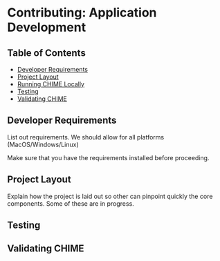 # Contributing: Application Development

## Table of Contents

- [Developer Requirements](#developer-requirements)
- [Project Layout](#project-layout)
- [Running CHIME Locally](#running-chime-locally)
- [Testing](#testing)
- [Validating CHIME](#validating-chime)

## Developer Requirements

List out requirements. We should allow for all platforms (MacOS/Windows/Linux)

Make sure that you have the requirements installed before proceeding.

## Project Layout

Explain how the project is laid out so other can pinpoint quickly the core components. Some of these are in progress.

## Testing

## Validating CHIME
